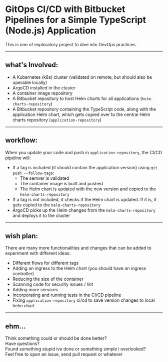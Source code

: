 # GitOps CI/CD with Bitbucket Pipelines for a Simple TypeScript (Node.js) Application

This is one of exploratory project to dive into DevOps practices.

---

## what's Involved:

- A Kubernetes (k8s) cluster (validated on remote, but should also be operable locally)
- ArgoCD installed in the cluster
- A container image repository
- A Bitbucket repository to host Helm charts for all applications (`helm-charts-repository`)
- A Bitbucket repository containing the TypeScript code, along with the application Helm chart, which gets copied over to the central Helm charts repository (`application-repository`)

---

## workflow:

When you update your code and push in `application-repository`, the CI/CD pipeline will:

- If a tag is included (it should contain the application version) using `git push --follow-tags`:
    - The semver is validated
    - The container image is built and pushed
    - The Helm chart is updated with the new version and copied to the `helm-charts-repository`
- If a tag is not included, it checks if the Helm chart is updated. If it is, it gets copied to the `helm-charts-repository`
- ArgoCD picks up the Helm changes from the `helm-charts-repository` and deploys it to the cluster

---

## wish plan:

There are many more functionalities and changes that can be added to experiment with different ideas:

- Different flows for different tags
- Adding an ingress to the Helm chart (you should have an ingress controller)
- Reducing the size of the container
- Scanning code for security issues / lint
- Adding more services
- Incorporating and running tests in the CI/CD pipeline
- Fixing `application-repository` ci/cd to save version changes to local helm chart

---

## ehm...

Think something could or should be done better?<br>
Have questions?<br>
Found something stupid ive done or something simple i overlooked?<br>
Feel free to open an issue, send pull request or whatever<br>